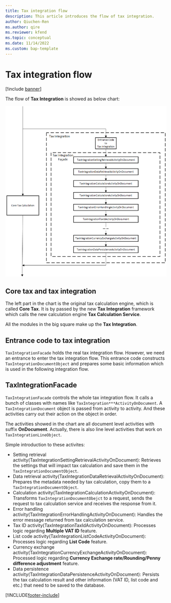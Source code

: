 ```yaml
---
title: Tax integration flow
description: This article introduces the flow of tax integration.
author: Qiuchen-Ren
ms.author: qire
ms.reviewer: kfend
ms.topic: conceptual
ms.date: 11/14/2022
ms.custom: bap-template
---
```


# Tax integration flow

[!include [banner](../includes/banner.md)]

The flow of **Tax Integration** is showed as below chart:

![IntegrationFlow.png](./media/tax-integration-flow.png)

## Core tax and tax integration

The left part in the chart is the original tax calculation engine, which is called **Core Tax**. It is by passed by the new **Tax Integration** framework which calls the new calculation engine **Tax Calculation Service**.

All the modules in the big square make up the **Tax Integration**.

## Entrance code to tax integration

`TaxIntegrationFacade` holds the real tax integration flow. However, we need an entrance to enter the tax integration flow.
This entrance code constructs `TaxIntegrationDocumentObject` and prepares some basic information which is used in the following integration flow.

## TaxIntegrationFacade

`TaxIntegrationFacade` controls the whole tax integration flow. It calls a bunch of classes with names like `TaxIntegration***ActivityOnDocument`. A `TaxIntegrationDocument` object is passed from activity to activity. And these activities carry out their action on the object in order.

The activities showed in the chart are all document level activities with suffix **OnDocument**. Actually, there is also line level activities that work on `TaxIntegrationLineObject`.

Simple introduction to these activites:

- Setting retrieval activity(TaxIntegrationSettingRetrievalActivityOnDocument): Retrieves the settings that will impact tax calculation and save them in the `TaxIntegrationDocumentObject`.
- Data retrieval activity(TaxIntegrationDataRetrievalActivityOnDocument): Prepares the metadata needed by tax calculation, copy them to a `TaxIntegrationDocumentObject`.
- Calculation activity(TaxIntegrationCalculationActivityOnDocument): Transforms `TaxIntegrationDocumentObejct` to a request, sends the request to tax calculation service and receives the response from it.
- Error handling activity(TaxIntegrationErrorHandlingActivityOnDocument): Handles the error message returned from tax calculation service.
- Tax ID activity(TaxIntegrationTaxIdActivityOnDocument): Processes logic regarding **Multiple VAT ID** feature.
- List code activity(TaxIntegrationListCodeActivityOnDocument): Processes logic regarding **List Code** feature.
- Currency exchange activity(TaxIntegrationCurrencyExchangeActivityOnDocument): Processed logic regarding **Currency Exchange rate/Rounding/Penny difference adjustment** feature.
- Data persistence activity(TaxIntegrationDataPersistenceActivityOnDocument): Persists the tax calculation result and other information (VAT ID, list code and etc.) that need to be saved to the database.

[!INCLUDE[footer-include](../../includes/footer-banner.md)]

